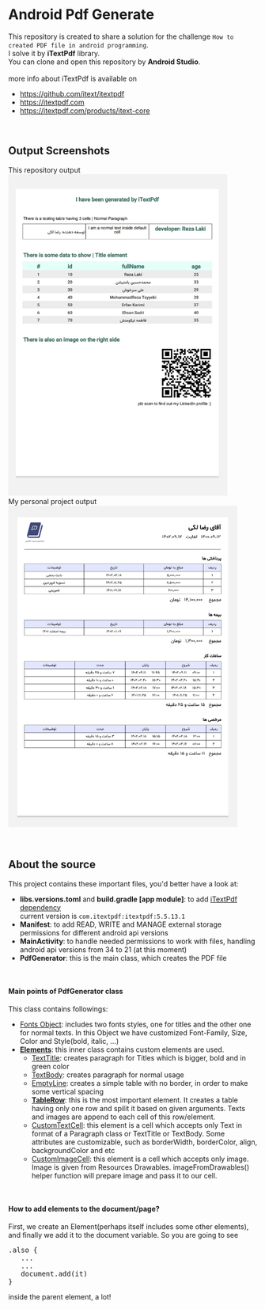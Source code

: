 # Android Pdf Generate
This repository is created to share a solution for the challenge `How to created PDF file in android programming`.
<br>
I solve it by **iTextPdf** library.
<br>You can clone and open this repository by **Android Studio**.
<br>
<br>
more info about iTextPdf is available on
+ https://github.com/itext/itextpdf
+ https://itextpdf.com
+ https://itextpdf.com/products/itext-core

<br>

## Output Screenshots
This repository output
<br>
<img src="https://github.com/rezalaki/AndroidGeneratePdf/blob/master/arts/two.jpg?raw=true" alt="screenshot-two" height="650"/>
<br>
My personal project output
<br>
<img src="https://github.com/rezalaki/AndroidGeneratePdf/blob/master/arts/one.jpg?raw=true" alt="screenshot-one" height="650"/>

<br>

## About the source
This project contains these important files, you'd better have a look at:
+ **libs.versions.toml** and **build.gradle [app module]**: to add <ins>iTextPdf dependency</ins><br>
  current version is `com.itextpdf:itextpdf:5.5.13.1`
+ **Manifest**: to add READ, WRITE and MANAGE external storage permissions for different android api versions
+ **MainActivity**: to handle needed permissions to work with files, handling android api versions from 34 to 21 (at this moment)
+ **PdfGenerator**: this is the main class, which creates the PDF file

<br>

#### Main points of  PdfGenerator class
This class contains followings:
+ <ins>Fonts Object</ins>: includes two fonts styles, one for titles and the other one for normal texts. In this Object we have customized Font-Family, Size, Color and Style(bold, italic, ...)
+ <ins>**Elements**</ins>: this inner class contains custom elements are used.
    - <ins>TextTitle</ins>: creates paragraph for Titles which is bigger, bold and in green color
    - <ins>TextBody</ins>: creates paragraph for normal usage
    - <ins>EmptyLine</ins>: creates a simple table with no border, in order to make some vertical spacing
    - **<ins>TableRow</ins>**: this is the most important element. It creates a table having only one row and spilit it based on given arguments. Texts and images are append to each cell of this row/element.
    - <ins>CustomTextCell</ins>: this element is a cell which accepts only Text in format of a Paragraph class or TextTitle or TextBody. Some attributes are customizable, such as borderWidth, borderColor, align, backgroundColor and etc
    - <ins>CustomImageCell</ins>:  this element is a cell which accepts only image. Image is given from Resources Drawables. imageFromDrawables() helper function will prepare image and pass it to our cell.

<br>

#### How to add elements to the document/page?
First, we create an Element(perhaps itself includes some other elements),
and finally we add it to the document variable. So you are going to see

<pre>.also {
   ...
   ...
   document.add(it)
}</pre>

inside the parent element, a lot!
